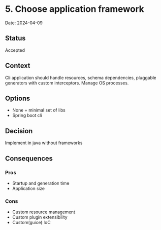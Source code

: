 # 5. Choose application framework

Date: 2024-04-09

## Status

Accepted

## Context

Cli application should handle resources, schema dependencies, pluggable generators with custom interceptors. Manage OS processes.

## Options

* None + minimal set of libs
* Spring boot cli

## Decision

Implement in java without frameworks

## Consequences

### Pros

* Startup and generation time
* Application size

### Cons

* Custom resource management
* Custom plugin extensibility
* Custom(guice) IoC
